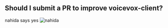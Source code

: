 ## Should I submit a PR to improve voicevox-client?

nahida says yes
![nahida](https://cdn.discordapp.com/attachments/1094455113256538163/1098226899437768754/Genshin_Impact_Screenshot_2023.03.17_-_21.33.26.28.png "why so many nahidas")

